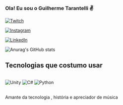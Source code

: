 
### Ola! Eu sou o Guilherme Tarantelli ✌

[![Twitch](https://img.shields.io/badge/Twitch-9146FF?style=for-the-badge&logo=twitch&logoColor=white)](https://twitch.tv/guilthundeer)     

[![Instagram](https://img.shields.io/badge/Instagram-E4405F?style=for-the-badge&logo=instagram&logoColor=white)](https://instagram.com/guilhermetarantelli)

[![LinkedIn](https://img.shields.io/badge/LinkedIn-0077B5?style=for-the-badge&logo=linkedin&logoColor=white)](https://linkedin.com/in/guilhermetarantelli)

![Anurag's GitHub stats](https://github-readme-stats.vercel.app/api?username=Guilthundeer&show_icons=true&theme=dracula)


## Tecnologias que costumo usar 

<div style="display inline_block"><br/>
    <img aling= "center" alt="Unity" src="https://img.shields.io/badge/Unity-100000?style=for-the-badge&logo=unity&logoColor=white">
  
  <img aling= "center" alt="C#" src="https://img.shields.io/badge/C%23-239120?style=for-the-badge&logo=c-sharp&logoColor=white">

  <img aling= "center" alt="Python" src="https://img.shields.io/badge/Python-14354C?style=for-the-badge&logo=python&logoColor=white">
    
</div><br/>

Amante da tecnologia , história e apreciador de música 
